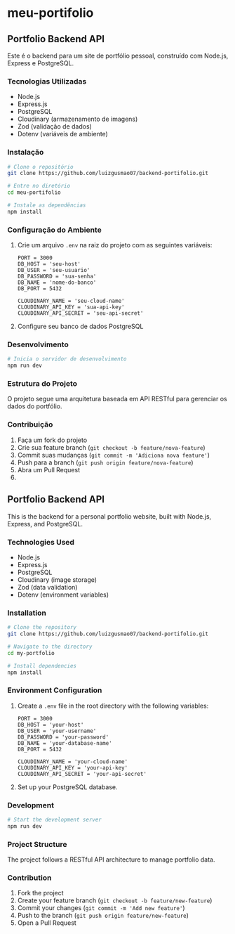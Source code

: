 # meu-portifolio
 
## Portfolio Backend API

Este é o backend para um site de portfólio pessoal, construído com Node.js, Express e PostgreSQL.

### Tecnologias Utilizadas

- Node.js
- Express.js
- PostgreSQL
- Cloudinary (armazenamento de imagens)
- Zod (validação de dados)
- Dotenv (variáveis de ambiente)

### Instalação

```bash
# Clone o repositório
git clone https://github.com/luizgusmao07/backend-portifolio.git

# Entre no diretório
cd meu-portifolio

# Instale as dependências
npm install
```

### Configuração do Ambiente

1. Crie um arquivo `.env` na raiz do projeto com as seguintes variáveis:
    ```
    PORT = 3000
    DB_HOST = 'seu-host'
    DB_USER = 'seu-usuario'
    DB_PASSWORD = 'sua-senha'
    DB_NAME = 'nome-do-banco'
    DB_PORT = 5432
    
    CLOUDINARY_NAME = 'seu-cloud-name'
    CLOUDINARY_API_KEY = 'sua-api-key'
    CLOUDINARY_API_SECRET = 'seu-api-secret'
    ```

2. Configure seu banco de dados PostgreSQL

### Desenvolvimento

```bash
# Inicia o servidor de desenvolvimento
npm run dev
```

### Estrutura do Projeto

O projeto segue uma arquitetura baseada em API RESTful para gerenciar os dados do portfólio.

### Contribuição

1. Faça um fork do projeto
2. Crie sua feature branch (`git checkout -b feature/nova-feature`)
3. Commit suas mudanças (`git commit -m 'Adiciona nova feature'`)
4. Push para a branch (`git push origin feature/nova-feature`)
5. Abra um Pull Request
6. 

## Portfolio Backend API

This is the backend for a personal portfolio website, built with Node.js, Express, and PostgreSQL.

### Technologies Used

- Node.js  
- Express.js  
- PostgreSQL  
- Cloudinary (image storage)  
- Zod (data validation)  
- Dotenv (environment variables)  

### Installation

```bash
# Clone the repository
git clone https://github.com/luizgusmao07/backend-portifolio.git

# Navigate to the directory
cd my-portfolio

# Install dependencies
npm install
```

### Environment Configuration

1. Create a `.env` file in the root directory with the following variables:
    ```
    PORT = 3000
    DB_HOST = 'your-host'
    DB_USER = 'your-username'
    DB_PASSWORD = 'your-password'
    DB_NAME = 'your-database-name'
    DB_PORT = 5432
    
    CLOUDINARY_NAME = 'your-cloud-name'
    CLOUDINARY_API_KEY = 'your-api-key'
    CLOUDINARY_API_SECRET = 'your-api-secret'
    ```

2. Set up your PostgreSQL database.

### Development

```bash
# Start the development server
npm run dev
```

### Project Structure

The project follows a RESTful API architecture to manage portfolio data.

### Contribution

1. Fork the project  
2. Create your feature branch (`git checkout -b feature/new-feature`)  
3. Commit your changes (`git commit -m 'Add new feature'`)  
4. Push to the branch (`git push origin feature/new-feature`)  
5. Open a Pull Request  
